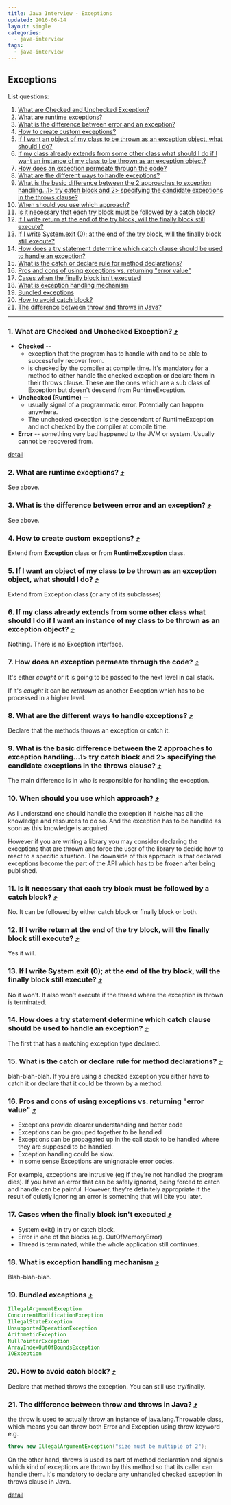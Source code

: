 ```yaml
---
title: Java Interview - Exceptions
updated: 2016-06-14
layout: single
categories:
  - java-interview
tags:
  - java-interview
---
```

Exceptions
---

List questions:

1. [What are Checked and Unchecked Exception?](#what-are-checked-and-unchecked-exception-10548exceptions)
1. [What are runtime exceptions?](#what-are-runtime-exceptions-10548exceptions)
1. [What is the difference between error and an exception?](#what-is-the-difference-between-error-and-an-exception-10548exceptions)
1. [How to create custom exceptions?](#how-to-create-custom-exceptions-10548exceptions)
1. [If I want an object of my class to be thrown as an exception object, what should I do?](#if-i-want-an-object-of-my-class-to-be-thrown-as-an-exception-object-what-should-i-do-10548exceptions)
1. [If my class already extends from some other class what should I do if I want an instance of my class to be thrown as an exception object?](#if-my-class-already-extends-from-some-other-class-what-should-i-do-if-i-want-an-instance-of-my-class-to-be-thrown-as-an-exception-object-10548exceptions)
1. [How does an exception permeate through the code?](#how-does-an-exception-permeate-through-the-code-10548exceptions)
1. [What are the different ways to handle exceptions?](#what-are-the-different-ways-to-handle-exceptions-10548exceptions)
1. [What is the basic difference between the 2 approaches to exception handling...1> try catch block and 2> specifying the candidate exceptions in the throws clause?](#what-is-the-basic-difference-between-the-2-approaches-to-exception-handling1-try-catch-block-and-2-specifying-the-candidate-exceptions-in-the-throws-clause-10548exceptions)
1. [When should you use which approach?](#when-should-you-use-which-approach-10548exceptions)
1. [Is it necessary that each try block must be followed by a catch block?](#is-it-necessary-that-each-try-block-must-be-followed-by-a-catch-block-10548exceptions)
1. [If I write return at the end of the try block, will the finally block still execute?](#if-i-write-return-at-the-end-of-the-try-block-will-the-finally-block-still-execute-10548exceptions)
1. [If I write System.exit (0); at the end of the try block, will the finally block still execute?](#if-i-write-systemexit-0-at-the-end-of-the-try-block-will-the-finally-block-still-execute-10548exceptions)
1. [How does a try statement determine which catch clause should be used to handle an exception?](#how-does-a-try-statement-determine-which-catch-clause-should-be-used-to-handle-an-exception-10548exceptions)
1. [What is the catch or declare rule for method declarations?](#what-is-the-catch-or-declare-rule-for-method-declarations-10548exceptions)
1. [Pros and cons of using exceptions vs. returning "error value"](#pros-and-cons-of-using-exceptions-vs-returning-error-value-10548exceptions)
1. [Cases when the finally block isn't executed](#cases-when-the-finally-block-isnt-executed-10548exceptions)
1. [What is exception handling mechanism](#what-is-exception-handling-mechanism-10548exceptions)
1. [Bundled exceptions](#bundled-exceptions-10548exceptions)
1. [How to avoid catch block?](#how-to-avoid-catch-block-10548exceptions)
1. [The difference between throw and throws in Java?](#the-difference-between-throw-and-throws-in-java-10548exceptions)

---

### 1. What are Checked and Unchecked Exception? [&#10548;](#exceptions)

  * **Checked** --
    * exception that the program has to handle with and to be able to successfully recover from.
    * is checked by the compiler at compile time. It's mandatory for a method to either handle the checked exception or declare them in their throws clause. These are the ones which are a sub class of Exception but doesn't descend from RuntimeException.
  * **Unchecked (Runtime)** --
    * usually signal of a programmatic error. Potentially can happen anywhere.
    * The unchecked exception is the descendant of RuntimeException and not checked by the compiler at compile time.
  * **Error** -- something very bad happened to the JVM or system. Usually cannot be recovered from.
  
  [detail](http://java67.blogspot.sg/2012/12/difference-between-runtimeexception-and-checked-exception.html)

### 2. What are runtime exceptions? [&#10548;](#exceptions)

  See above.

### 3. What is the difference between error and an exception? [&#10548;](#exceptions)

  See above.

### 4. How to create custom exceptions? [&#10548;](#exceptions)

  Extend from **Exception** class or from **RuntimeException** class.

### 5. If I want an object of my class to be thrown as an exception object, what should I do? [&#10548;](#exceptions)

  Extend from Exception class (or any of its subclasses)

### 6. If my class already extends from some other class what should I do if I want an instance of my class to be thrown as an exception object? [&#10548;](#exceptions)

  Nothing. There is no Exception interface.

### 7. How does an exception permeate through the code? [&#10548;](#exceptions)

  It's either *caught* or it is going to be passed to the next level in call stack.

  If it's *caught* it can be *rethrown* as another Exception which has to be processed in a higher level.

### 8. What are the different ways to handle exceptions? [&#10548;](#exceptions)

  Declare that the methods throws an exception or catch it.

### 9. What is the basic difference between the 2 approaches to exception handling...1> try catch block and 2> specifying the candidate exceptions in the throws clause? [&#10548;](#exceptions)

  The main difference is in who is responsible for handling the exception.

### 10. When should you use which approach? [&#10548;](#exceptions)

  As I understand one should handle the exception if he/she has all the knowledge and resources to do so. And the exception has to be handled as soon as this knowledge is acquired.

  However if you are writing a library you may consider declaring the exceptions that are thrown and force the user of the library to decide how to react to a specific situation. The downside of this approach is that declared exceptions become the part of the API which has to be frozen after being published.

### 11. Is it necessary that each try block must be followed by a catch block? [&#10548;](#exceptions)

  No. It can be followed by either catch block or finally block or both.

### 12. If I write return at the end of the try block, will the finally block still execute? [&#10548;](#exceptions)

  Yes it will.

### 13. If I write System.exit (0); at the end of the try block, will the finally block still execute? [&#10548;](#exceptions)

  No it won't. It also won't execute if the thread where the exception is thrown is terminated.

### 14. How does a try statement determine which catch clause should be used to handle an exception? [&#10548;](#exceptions)

  The first that has a matching exception type declared.

### 15. What is the catch or declare rule for method declarations? [&#10548;](#exceptions)

  blah-blah-blah. If you are using a checked exception you either have to catch it or declare that it could be thrown by a method.

### 16. Pros and cons of using exceptions vs. returning "error value" [&#10548;](#exceptions)

  * Exceptions provide clearer understanding and better code
  * Exceptions can be grouped together to be handled
  * Exceptions can be propagated up in the call stack to be handled where they are supposed to be handled.
  * Exception handling could be slow.
  * In some sense Exceptions are unignorable error codes.

  For example, exceptions are intrusive (eg if they're not handled the program dies).  If you have an error that can be safely ignored, being forced to catch and handle can be painful. However, they're definitely appropriate if the result of quietly ignoring an error is something that will bite you later.

### 17. Cases when the finally block isn't executed [&#10548;](#exceptions)

  * System.exit() in try or catch block.
  * Error in one of the blocks (e.g. OutOfMemoryError)
  * Thread is terminated, while the whole application still continues.

### 18. What is exception handling mechanism [&#10548;](#exceptions)

  Blah-blah-blah.

### 19. Bundled exceptions [&#10548;](#exceptions)

  ```java
  IllegalArgumentException
  ConcurrentModificationException
  IllegalStateException
  UnsupportedOperationException
  ArithmeticException
  NullPointerException
  ArrayIndexOutOfBoundsException
  IOException
  ```

### 20. How to avoid catch block? [&#10548;](#exceptions)

  Declare that method throws the exception. You can still use try/finally.

### 21. The difference between throw and throws in Java? [&#10548;](#exceptions)

  the throw is used to actually throw an instance of java.lang.Throwable class, which means you can throw both Error and Exception using throw keyword e.g.

  ```java
  throw new IllegalArgumentException("size must be multiple of 2");
  ```

  On the other hand, throws is used as part of method declaration and signals which kind of exceptions are thrown by this method so that its caller can handle them. It's mandatory to declare any unhandled checked exception in throws clause in Java.

  [detail](http://javarevisited.blogspot.sg/2012/02/difference-between-throw-and-throws-in.html)
